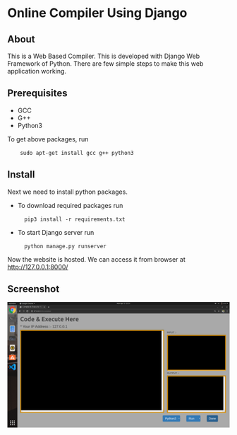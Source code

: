 # Online Compiler Using Django

## About

 This is a Web Based Compiler. This is developed with Django Web Framework of Python. There are few simple steps to make this web application working.

## Prerequisites
* GCC
* G++
* Python3

 To get above packages, run
		
		sudo apt-get install gcc g++ python3

## Install
 Next we need to install python packages.

* To download required packages run

		pip3 install -r requirements.txt

* To start Django server run

		python manage.py runserver 
 
 Now the website is hosted. We can access it from browser at http://127.0.0.1:8000/

## Screenshot
![Screenshot](https://github.com/karthik-hash/Online-Compiler-Using-Django/blob/master/Screenshot.png)
